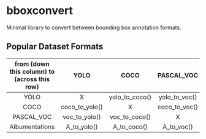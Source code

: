 # bboxconvert
Minimal library to convert between bounding box annotation formats.

## Popular Dataset Formats

| from (down this column)  to (across this row) 	| YOLO           	| COCO           	| PASCAL_VOC    	| Albumentations 	|
|:-----------------------------------------------:|:---------------:|:---------------:|:--------------: |:---------------:|
| YOLO                                          	| X              	| yolo_to_coco() 	| yolo_to_voc() 	| yolo_to_A      	|
| COCO                                          	| coco_to_yolo() 	| X              	| coco_to_voc() 	| coco_to_A      	|
| PASCAL_VOC                                    	| voc_to_yolo()  	| voc_to_coco()  	| X             	| voc_to_A()     	|
| Albumentations                                	| A_to_yolo()    	| A_to_coco()    	| A_to_voc()    	| X              	|
